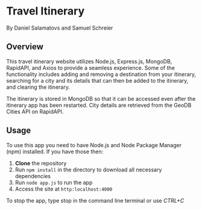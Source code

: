 # Travel Itinerary
By Daniel Salamatovs and Samuel Schreier

## Overview

This travel itinerary website utilizes Node.js, Express.js, MongoDB, RapidAPI, and Axios to provide a seamless experience. Some of the functionality includes adding and removing a destination from your itinerary, searching for a city and its details that can then be added to the itinerary, and clearing the itinerary. 

The itinerary is stored in MongoDB so that it can be accessed even after the itinerary app has been restarted. City details are retrieved from the GeoDB Cities API on RapidAPI.

## Usage

To use this app you need to have Node.js and Node Package Manager (npm) installed. If you have those then:

1. **Clone** the repository
2. Run `npm install` in the directory to download all necessary dependencies
3. Run `node app.js` to run the app
4. Access the site at `http:localhost:4000`

To stop the app, type stop in the command line terminal or use *CTRL+C*

